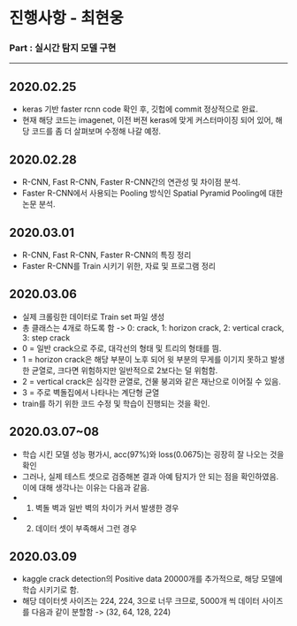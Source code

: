 # 진행사항 - 최현웅
### Part : 실시간 탐지 모델 구현
* * *
## 2020.02.25
- keras 기반 faster rcnn code 확인 후, 깃헙에 commit 정상적으로 완료.
- 현재 해당 코드는 imagenet, 이전 버젼 keras에 맞게 커스터마이징 되어 있어, 해당 코드를 좀 더 살펴보며 수정해 나갈 예정.

## 2020.02.28
- R-CNN, Fast R-CNN, Faster R-CNN간의 연관성 및 차이점 분석.
- Faster R-CNN에서 사용되는 Pooling 방식인 Spatial Pyramid Pooling에 대한 논문 분석.

## 2020.03.01
- R-CNN, Fast R-CNN, Faster R-CNN의 특징 정리
- Faster R-CNN를 Train 시키기 위한, 자료 및 프로그램 정리

## 2020.03.06
- 실제 크롤링한 데이터로 Train set 파일 생성
- 총 클래스는 4개로 하도록 함 -> 0: crack, 1: horizon crack, 2: vertical crack, 3: step crack
- 0 = 일반 crack으로 주로, 대각선의 형태 및 트리의 형태를 띔.
- 1 = horizon crack은 해당 부분이 노후 되어 윗 부분의 무게를 이기지 못하고 발생한 균열로, 크다면 위험하지만 일반적으로 2보다는 덜 위험함.
- 2 = vertical crack은 심각한 균열로, 건물 붕괴와 같은 재난으로 이어질 수 있음.
- 3 = 주로 벽돌집에서 나타나는 계단형 균열
- train를 하기 위한 코드 수정 및 학습이 진행되는 것을 확인.

## 2020.03.07~08
- 학습 시킨 모델 성능 평가시, acc(97%)와 loss(0.0675)는 굉장히 잘 나오는 것을 확인
- 그러나, 실제 테스트 셋으로 검증해본 결과 아예 탐지가 안 되는 점을 확인하였음. 이에 대해 생각나는 이유는 다음과 같음.
- 1. 벽돌 벽과 일반 벽의 차이가 커서 발생한 경우
- 2. 데이터 셋이 부족해서 그런 경우

## 2020.03.09
- kaggle crack detection의 Positive data 20000개를 추가적으로, 해당 모델에 학습 시키기로 함.
- 해당 데이터셋 사이즈는 224, 224, 3으로 너무 크므로, 5000개 씩 데이터 사이즈를 다음과 같이 분할함 -> (32, 64, 128, 224)
